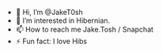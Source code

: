 - 👋 Hi, I’m @JakeT0sh
- 👀 I’m interested in Hibernian.
- 📫 How to reach me Jake.Tosh / Snapchat
- ⚡ Fun fact: I love Hibs

<!---
JakeT0sh/JakeT0sh is a ✨ special ✨ repository because its `README.md` (this file) appears on your GitHub profile.
You can click the Preview link to take a look at your changes.
--->
